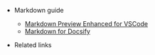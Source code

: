 - Markdown guide
    - [Markdown Preview Enhanced for VSCode](https://leetah666.github.io/Notes/mpe_guide)
    - [Markdown for Docsify](https://docsify.js.org/#/)

- Related links
    <!-- - [百圣师兄](https://hbs2000.github.io/Gpaper/#/)
    - [大成师兄](https://ligang19999.github.io/115/#/)
    - [李煌师兄](https://leetah666.github.io/Notes/#/)  -->